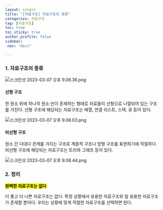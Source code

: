 ```yaml
---
layout: single
title: "[자료구조] 자료구조의 종류"
categories: 자료구조
tag: [자료구조]
toc: true
toc_sticky: true
author_profile: false
sidebar:
 nav: "docs"

---
```


### 1. 자료구조의 종류

![스크린샷 2023-03-07 오후 9.06.36.png](/Users/monstazo/Desktop/스크린샷%202023-03-07%20오후%209.06.36.png)

#### 선형 구조

한 원소 뒤에 하나의 원소 만이 존재하는 형태로 자료들이 선형으로 나열되어 있는 구조를 가진다. 선형 구조에 해당되는 자료구조는 배열, 연결 리스트, 스택, 큐 등이 있다.

![스크린샷 2023-03-07 오후 9.08.03.png](/Users/monstazo/Desktop/스크린샷%202023-03-07%20오후%209.08.03.png)

#### 비선형 구조

원소 간 다대다 관계를 가지는 구조로 계층적 구조나 망형 구조를 표현하기에 적절하다. 비선형 구조에 해당되는 자료구조는 트리와 그래프 등이 있다.

![스크린샷 2023-03-07 오후 9.08.44.png](/Users/monstazo/Desktop/스크린샷%202023-03-07%20오후%209.08.44.png)

### 2. 정리

**<mark>완벽한 자료구조는 없다</mark>**

더 좋고 더 나쁜 자료구조는 없다. 특정 상황에서 유용한 자료구조와 덜 유용한 자료구조가 존재할 뿐이다. 우리는 상황에 맞게 적절한 자료구조를 선택하면 된다.
